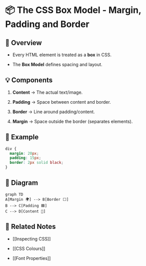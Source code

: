 # 📦 The CSS Box Model - Margin, Padding and Border

## 📖 Overview

- Every HTML element is treated as a **box** in CSS.
    
- The **Box Model** defines spacing and layout.
    

## 💡 Components

1. **Content** → The actual text/image.
    
2. **Padding** → Space between content and border.
    
3. **Border** → Line around padding/content.
    
4. **Margin** → Space outside the border (separates elements).
    

## 📌 Example

```css
div {
  margin: 20px;
  padding: 15px;
  border: 2px solid black;
}
```
## 🎨 Diagram

```mermaid
graph TD
A[Margin 🌍] --> B[Border ⬜]
B --> C[Padding 🟦]
C --> D[Content 📝]
```

## 🔗 Related Notes

- [[Inspecting CSS]]
    
- [[CSS Colours]]
    
- [[Font Properties]]